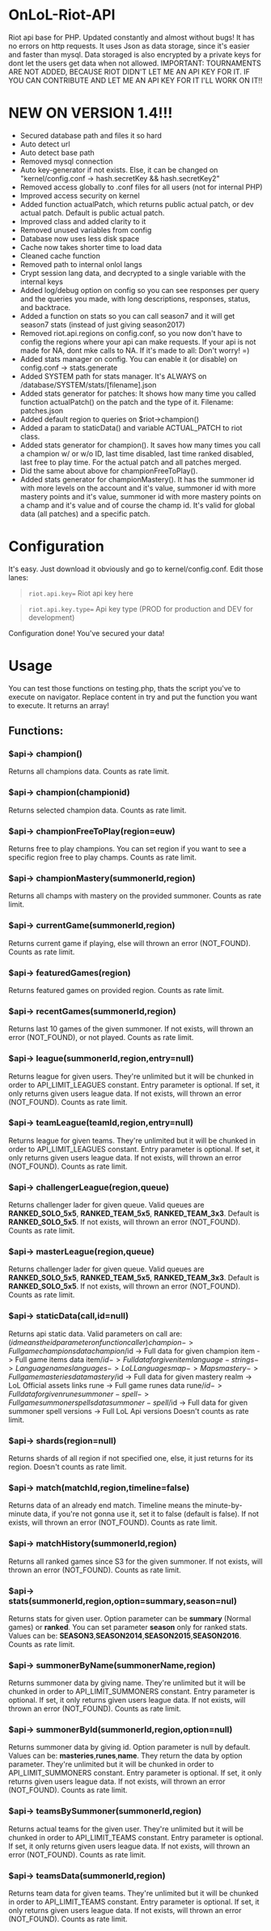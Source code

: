 # OnLoL-Riot-API
Riot api base for PHP. Updated constantly and almost without bugs!
It has no errors on http requests.
It uses Json as data storage, since it's easier and faster than mysql.
Data storaged is also encrypted by a private keys for dont let the users get data when not allowed.
IMPORTANT: TOURNAMENTS ARE NOT ADDED, BECAUSE RIOT DIDN'T LET ME AN API KEY FOR IT. IF YOU CAN CONTRIBUTE AND LET ME AN API KEY FOR IT I'LL WORK ON IT!!

# NEW ON VERSION 1.4!!!
* Secured database path and files it so hard
* Auto detect url
* Auto detect base path
* Removed mysql connection
* Auto key-generator if not exists. Else, it can be changed on "kernel/config.conf -> hash.secretKey && hash.secretKey2"
* Removed access globally to .conf files for all users (not for internal PHP)
* Improved access security on kernel
* Added function actualPatch, which returns public actual patch, or dev actual patch. Default is public actual patch.
* Improved class and added clarity to it
* Removed unused variables from config
* Database now uses less disk space
* Cache now takes shorter time to load data
* Cleaned cache function
* Removed path to internal onlol langs
* Crypt session lang data, and decrypted to a single variable with the internal keys
* Added log/debug option on config so you can see responses per query and the queries you made, with long descriptions, responses, status, and backtrace.
* Added a function on stats so you can call season7 and it will get season7 stats (instead of just giving season2017)
* Removed riot.api.regions on config.conf, so you now don't have to config the regions where your api can make requests. If your api is not made for NA, dont mke calls to NA. If it's made to all: Don't worry! =)
* Added stats manager on config. You can enable it (or disable) on config.conf -> stats.generate
* Added SYSTEM path for stats manager. It's ALWAYS on /database/SYSTEM/stats/[filename].json
* Added stats generator for patches: It shows how many time you called function actualPatch() on the patch and the type of it. Filename: patches.json
* Added default region to queries on $riot->champion()
* Added a param to staticData() and variable ACTUAL_PATCH to riot class.
* Added stats generator for champion(). It saves how many times you call a champion w/ or w/o ID, last time disabled, last time ranked disabled, last free to play time. For the actual patch and all patches merged.
* Did the same about above for championFreeToPlay().
* Added stats generator for championMastery(). It has the summoner id with more levels on the account  and it's value, summoner id with more mastery points and it's value, summoner id with more mastery points on a champ and it's value and of course the champ id. It's valid for global data (all patches) and a specific patch.

# Configuration
It's easy. Just download it obviously and go to kernel/config.conf. Edit those lanes:

> `riot.api.key=` Riot api key here

>`riot.api.key.type=` Api key type (PROD for production and DEV for development)

Configuration done! You've secured your data!

# Usage
You can test those functions on testing.php, thats the script you've to execute on navigator. Replace content in try and put the function you want to execute. It returns an array!
## Functions:
### $api-> champion()
Returns all champions data.
Counts as rate limit.

### $api-> champion(championid)
Returns selected champion data. 
Counts as rate limit.

### $api-> championFreeToPlay(region=euw)
Returns free to play champions. You can set region if you want to see a specific region free to play champs.
Counts as rate limit.

### $api-> championMastery(summonerId,region)
Returns all champs with mastery on the provided summoner.
Counts as rate limit.

### $api-> currentGame(summonerId,region)
Returns current game if playing, else will thrown an error (NOT_FOUND).
Counts as rate limit.

### $api-> featuredGames(region)
Returns featured games on provided region.
Counts as rate limit.

### $api-> recentGames(summonerId,region)
Returns last 10 games of the given summoner.  If not exists, will thrown an error (NOT_FOUND), or not played.
Counts as rate limit.

### $api-> league(summonerId,region,entry=null)
Returns league for given users. They're unlimited but it will be chunked in order to API_LIMIT_LEAGUES constant.
Entry parameter is optional. If set, it only returns given users league data. If not exists, will thrown an error (NOT_FOUND).
Counts as rate limit.

### $api-> teamLeague(teamId,region,entry=null)
Returns league for given teams. They're unlimited but it will be chunked in order to API_LIMIT_LEAGUES constant.
Entry parameter is optional. If set, it only returns given users league data. If not exists, will thrown an error (NOT_FOUND).
Counts as rate limit.

### $api-> challengerLeague(region,queue)
Returns challenger lader for given queue. 
Valid queues are **RANKED_SOLO_5x5**, **RANKED_TEAM_5x5**, **RANKED_TEAM_3x3**.
Default is **RANKED_SOLO_5x5**. If not exists, will thrown an error (NOT_FOUND).
Counts as rate limit.

### $api-> masterLeague(region,queue)
Returns challenger lader for given queue. 
Valid queues are **RANKED_SOLO_5x5**, **RANKED_TEAM_5x5**, **RANKED_TEAM_3x3**.
Default is **RANKED_SOLO_5x5**. If not exists, will thrown an error (NOT_FOUND).
Counts as rate limit.

### $api-> staticData(call,id=null)
Returns api static data. Valid parameters on call are: ($id means the id parameter on function caller)
        champion -> Full game champions data
	champion/$id -> Full data for given champion
	item -> Full game items data
	item/$id -> Full data for given item
	language-strings ->  Language names
	languages -> LoL Languages
	map -> Maps
	mastery -> Full game masteries data
	mastery/$id -> Full data for given mastery
	realm -> LoL Official assets links
	rune -> Full game runes data
	rune/$id -> Full data for given rune
	summoner-spell -> Full game summoner spells data
	summoner-spell/$id -> Full data for given summoner spell
	versions -> Full LoL Api versions
Doesn't counts as rate limit.

### $api-> shards(region=null)
Returns shards of all region if not specified one, else, it just returns for its region.
Doesn't counts as rate limit.

### $api-> match(matchId,region,timeline=false)
Returns data of an already end match. Timeline means the minute-by-minute data, if you're not gonna use it, set it to false (default is false). If not exists, will thrown an error (NOT_FOUND).
Counts as rate limit.

### $api-> matchHistory(summonerId,region)
Returns all ranked games since S3 for the given summoner. If not exists, will thrown an error (NOT_FOUND).
Counts as rate limit.

### $api-> stats(summonerId,region,option=summary,season=nul)
Returns stats for given user.
Option parameter can be **summary** (Normal games) or **ranked**. You can set parameter **season** only for ranked stats. Values can be: **SEASON3**,**SEASON2014**,**SEASON2015**,**SEASON2016**.
Counts as rate limit.

### $api-> summonerByName(summonerName,region)
Returns summoner data by giving name. They're unlimited but it will be chunked in order to API_LIMIT_SUMMONERS constant.
Entry parameter is optional. If set, it only returns given users league data. If not exists, will thrown an error (NOT_FOUND).
Counts as rate limit.

### $api-> summonerById(summonerId,region,option=null)
Returns summoner data by giving id.
Option parameter is null by default. Values can be: **masteries**,**runes**,**name**.
They return the data by option parameter.
They're unlimited but it will be chunked in order to API_LIMIT_SUMMONERS constant.
Entry parameter is optional. If set, it only returns given users league data. If not exists, will thrown an error (NOT_FOUND).
Counts as rate limit.

### $api-> teamsBySummoner(summonerId,region)
Returns actual teams for the given user. They're unlimited but it will be chunked in order to API_LIMIT_TEAMS constant.
Entry parameter is optional. If set, it only returns given users league data. If not exists, will thrown an error (NOT_FOUND).
Counts as rate limit.

### $api-> teamsData(summonerId,region)
Returns team data for given teams. They're unlimited but it will be chunked in order to API_LIMIT_TEAMS constant.
Entry parameter is optional. If set, it only returns given users league data. If not exists, will thrown an error (NOT_FOUND).
Counts as rate limit.
